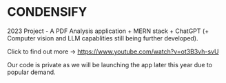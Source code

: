 # CONDENSIFY
2023 Project - A PDF Analysis application + MERN stack + ChatGPT (+ Computer vision and LLM capablities still being further developed).

Click to find out more -> https://www.youtube.com/watch?v=ot3B3vh-svU

Our code is private as we will be launching the app later this year due to popular demand.
